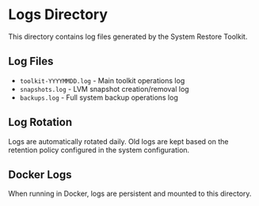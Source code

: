 # Logs Directory

This directory contains log files generated by the System Restore Toolkit.

## Log Files

- `toolkit-YYYYMMDD.log` - Main toolkit operations log
- `snapshots.log` - LVM snapshot creation/removal log  
- `backups.log` - Full system backup operations log

## Log Rotation

Logs are automatically rotated daily. Old logs are kept based on the retention policy configured in the system configuration.

## Docker Logs

When running in Docker, logs are persistent and mounted to this directory.
